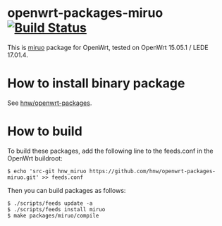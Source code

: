 # openwrt-packages-miruo [![Build Status](https://secure.travis-ci.org/hnw/openwrt-packages-miruo.svg?branch=master)](https://travis-ci.org/hnw/openwrt-packages-miruo)

This is [miruo](https://github.com/KLab/miruo/) package for OpenWrt, tested on OpenWrt 15.05.1 / LEDE 17.01.4.

# How to install binary package

See [hnw/openwrt-packages](https://github.com/hnw/openwrt-packages).

# How to build

To build these packages, add the following line to the feeds.conf in the OpenWrt buildroot:

```
$ echo 'src-git hnw_miruo https://github.com/hnw/openwrt-packages-miruo.git' >> feeds.conf
```

Then you can build packages as follows:

```
$ ./scripts/feeds update -a
$ ./scripts/feeds install miruo
$ make packages/miruo/compile
```
